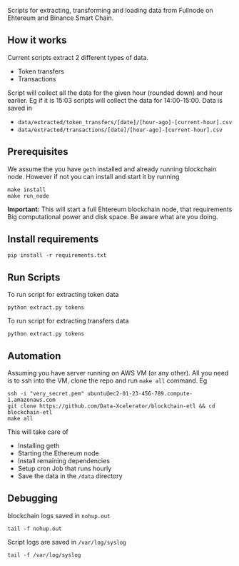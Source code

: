 Scripts for extracting, transforming and loading data from Fullnode on Ehtereum and Binance Smart Chain.

## How it works

Current scripts extract 2 different types of data.

* Token transfers
* Transactions

Script will collect all the data for the given hour (rounded down) and hour earlier.
Eg if it is 15:03 scripts will collect the data for 14:00-15:00. Data is saved in

* `data/extracted/token_transfers/[date]/[hour-ago]-[current-hour].csv`
* `data/extracted/transactions/[date]/[hour-ago]-[current-hour].csv`

## Prerequisites

We assume the you have `geth` installed and already running blockchain node.
However if not you can install and start it by running

```
make install
make run_node
```

**Important:** This will start a full Ehtereum blockchain node, that requirements
Big computational power and disk space. Be aware what are you doing.

## Install requirements

```
pip install -r requirements.txt
```

## Run Scripts

To run script for extracting token data

```
python extract.py tokens
```

To run script for extracting transfers data

```
python extract.py tokens
```

## Automation

Assuming you have server running on AWS VM (or any other). All you need is to
ssh into the VM, clone the repo and run `make all` command. Eg

```
ssh -i "very_secret.pem" ubuntu@ec2-01-23-456-789.compute-1.amazonaws.com
git clone https://github.com/Data-Xcelerator/blockchain-etl && cd blockchain-etl
make all
```

This will take care of

* Installing geth
* Starting the Ethereum node
* Install remaining dependencies
* Setup cron Job that runs hourly
* Save the data in the `/data` directory

## Debugging

blockchain logs saved in `nohup.out`

```
tail -f nohup.out
```

Script logs are saved in `/var/log/syslog`

```
tail -f /var/log/syslog
```
